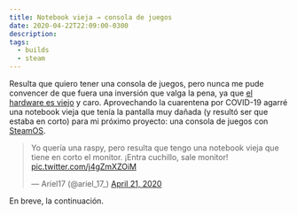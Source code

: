 ```yaml
---
title: Notebook vieja → consola de juegos
date: 2020-04-22T22:09:00-0300
description:
tags:
  - builds
  - steam
---
```


Resulta que quiero tener una consola de juegos, pero nunca me pude convencer de
que fuera una inversión que valga la pena, ya que [el hardware es viejo][1] y
caro. Aprovechando la cuarentena por COVID-19 agarré una notebook vieja que
tenía la pantalla muy dañada (y resultó ser que estaba en corto) para mi
próximo proyecto: una consola de juegos con [SteamOS][2].

<blockquote class="twitter-tweet"><p lang="es" dir="ltr">Yo quería una raspy, pero resulta que tengo una notebook vieja que tiene en corto el monitor. ¡Entra cuchillo, sale monitor! <a href="https://t.co/j4gZmXZOiM">pic.twitter.com/j4gZmXZOiM</a></p>&mdash; Ariel17 (@ariel_17_) <a href="https://twitter.com/ariel_17_/status/1252735141442699277?ref_src=twsrc%5Etfw">April 21, 2020</a></blockquote> <script async src="https://platform.twitter.com/widgets.js" charset="utf-8"></script>

En breve, la continuación.

[1]: https://en.wikipedia.org/wiki/PlayStation_4_technical_specifications
[2]: https://store.steampowered.com/steamos/
